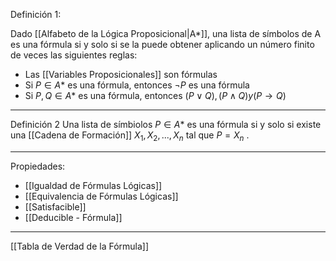 Definición 1:

Dado [[Alfabeto de la Lógica Proposicional|A*]], una lista de símbolos de A es una fórmula si y solo si se la puede obtener aplicando un número finito de veces las siguientes reglas:
- Las [[Variables Proposicionales]] son fórmulas
- Si $P∈A*$ es una fórmula, entonces $¬P$ es una fórmula
- Si $P,Q∈A*$ es una fórmula, entonces $(P ∨ Q), (P ∧ Q) y (P → Q)$
***
Definición 2
Una lista de símbiolos $P∈A*$ es una fórmula si y solo si existe una [[Cadena de Formación]] $X_1,X_2,...,X_n$ tal que $P=X_n$ .
***
Propiedades:
- [[Igualdad de Fórmulas Lógicas]] 
- [[Equivalencia de Fórmulas Lógicas]] 
- [[Satisfacible]] 
- [[Deducible - Fórmula]]
***
[[Tabla de Verdad de la Fórmula]] 